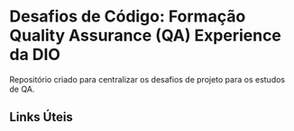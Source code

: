 # Desafios de Código: Formação Quality Assurance (QA) Experience da DIO

Repositório criado para centralizar os desafios de projeto para os estudos de QA.

## Links Úteis

[]()